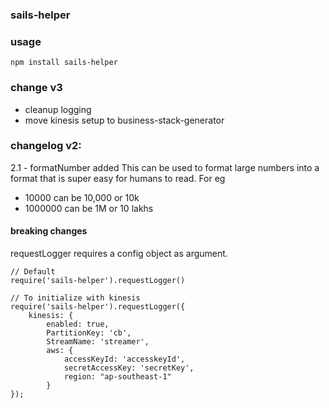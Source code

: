 ### sails-helper

### usage
```
npm install sails-helper
```

### change v3
- cleanup logging
- move kinesis setup to business-stack-generator


### changelog v2:

2.1 - formatNumber added
This can be used to format large numbers into a format that is super easy for humans to read. 
For eg 
- 10000 can be 10,000 or 10k 
- 1000000 can be 1M or 10 lakhs

#### breaking changes
requestLogger requires a config object as argument.

```
// Default
require('sails-helper').requestLogger()

// To initialize with kinesis
require('sails-helper').requestLogger({
    kinesis: {
        enabled: true,
        PartitionKey: 'cb',
        StreamName: 'streamer',
        aws: {
            accessKeyId: 'accesskeyId',
            secretAccessKey: 'secretKey',
            region: "ap-southeast-1"
        }
});
```
